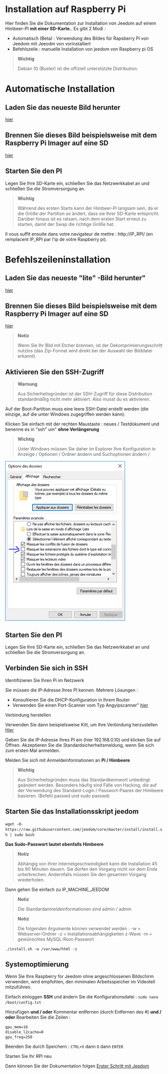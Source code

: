 # Installation auf Raspberry Pi

Hier finden Sie die Dokumentation zur Installation von Jeedom auf einem Himbeer-PI **mit einer SD-Karte.**. Es gibt 2 Modi :

- Automatisch (Beta) : Verwendung des Bildes für Rapsberry Pi von Jeedom mit Jeeodm von vorinstalliert
- Befehlszeile : manuelle Installation von jeedom von Raspberry pi OS

> **Wichtig**
>
> Debian 10 (Buster) ist die offiziell unterstützte Distribution.

# Automatische Installation

## Laden Sie das neueste Bild herunter

[hier](https://images.jeedom.com/rpi/)

## Brennen Sie dieses Bild beispielsweise mit dem Raspberry Pi Imager auf eine SD

[hier](https://www.raspberrypi.org/downloads/)

## Starten Sie den PI

Legen Sie Ihre SD-Karte ein, schließen Sie das Netzwerkkabel an und schließen Sie die Stromversorgung an.

> **Wichtig**
>
> Während des ersten Starts kann der Himbeer-Pi langsam sein, da er die Größe der Partition so ändert, dass sie Ihrer SD-Karte entspricht. Darüber hinaus ist es ratsam, nach dem ersten Start erneut zu starten, damit der Swap die richtige Größe hat.

Il vous suffit ensuite dans votre navigateur de mettre : http://IP_RPI/ (en remplacent IP_RPI par l'ip de votre Raspberry pi).

# Befehlszeileninstallation

## Laden Sie das neueste "lite" -Bild herunter"

[hier](https://downloads.raspberrypi.org/raspbian_lite_latest)

## Brennen Sie dieses Bild beispielsweise mit dem Raspberry Pi Imager auf eine SD

[hier](https://www.raspberrypi.org/downloads/)

> **Notiz**
>
> Wenn Sie Ihr Bild mit Etcher brennen, ist der Dekomprimierungsschritt nutzlos (das Zip-Format wird direkt bei der Auswahl der Bilddatei erkannt).

## Aktivieren Sie den SSH-Zugriff

> **Warnung**
>
> Aus Sicherheitsgründen ist der SSH-Zugriff für diese Distribution standardmäßig nicht mehr aktiviert. Also musst du es aktivieren.

Auf der Boot-Partition muss eine leere SSH-Datei erstellt werden (die einzige, auf die unter Windows zugegriffen werden kann).

Klicken Sie einfach mit der rechten Maustaste : neues / Textdokument und benenne es in "ssh" um" **ohne Verlängerung**

> **Wichtig**
>
> Unter Windows müssen Sie daher im Explorer Ihre Konfiguration in Anzeige / Optionen / Ordner ändern und Suchoptionen ändern /

![ExtensionFichier](images/ExtensionFichier.PNG)

## Starten Sie den PI

Legen Sie Ihre SD-Karte ein, schließen Sie das Netzwerkkabel an und schließen Sie die Stromversorgung an.

## Verbinden Sie sich in SSH

Identifizieren Sie Ihren Pi im Netzwerk

Sie müssen die IP-Adresse Ihres PI kennen. Mehrere Lösungen :

-   Konsultieren Sie die DHCP-Konfiguration in Ihrem Router
-   Verwenden Sie einen Port-Scanner vom Typ Angyipscanner" [hier](http://angryip.org/download/#windows)

Verbindung herstellen

Verwenden Sie dann beispielsweise Kitt, um Ihre Verbindung herzustellen [Hier](http://www.putty.org/)

Geben Sie die IP-Adresse Ihres PI ein (hier 192.168.0.10) und klicken Sie auf Öffnen. Akzeptieren Sie die Standardsicherheitsmeldung, wenn Sie sich zum ersten Mal anmelden.

Melden Sie sich mit Anmeldeinformationen an **Pi / Himbeere**

> **Wichtig**
>
> Aus Sicherheitsgründen muss das Standardkennwort unbedingt geändert werden. Besonders häufig sind Fälle von Hacking, die auf der Verwendung des Standard-Login / Passwort-Paares der Himbeere basieren. (Befehl passwd und sudo passwd)

## Starten Sie das Installationsskript jeedom

``wget -O- https://raw.githubusercontent.com/jeedom/core/master/install/install.sh | sudo bash``

**Das Sudo-Passwort lautet ebenfalls Himbeere**

> **Notiz**
>
> Abhängig von Ihrer Internetgeschwindigkeit kann die Installation 45 bis 90 Minuten dauern. Sie dürfen den Vorgang nicht vor dem Ende unterbrechen. Andernfalls müssen Sie den gesamten Vorgang wiederholen.

Dann gehen Sie einfach zu IP\_MACHINE\_JEEDOM

> **Notiz**
>
> Die Standardanmeldeinformationen sind admin / admin

> **Notiz**
>
> Die folgenden Argumente können verwendet werden : -w = Webserver-Ordner -z = Installationsabhängigkeiten z-Wave -m = gewünschtes MySQL-Root-Passwort

````
./install.sh -w /var/www/html -z
````

## Systemoptimierung

Wenn Sie Ihre Raspberry for Jeedom ohne angeschlossenen Bildschirm verwenden, wird empfohlen, den minimalen Arbeitsspeicher im Videoteil mitzuführen.

Einfach einloggen **SSH** und ändern Sie die Konfigurationsdatei : ``sudo nano /boot/config.txt``

Hinzufügen **und / oder** Kommentar entfernen (durch Entfernen des #) **und / oder** Bearbeiten Sie die Zeilen :

````
gpu_mem=16
disable_l2cache=0
gpu_freq=250
````

Beenden Sie durch Speichern : ``CTRL+X`` dann ``O`` dann ``ENTER``

Starten Sie Ihr RPI neu

Dann können Sie der Dokumentation folgen [Erster Schritt mit Jeedom](https://doc.jeedom.com/de_DE/premiers-pas/index)
